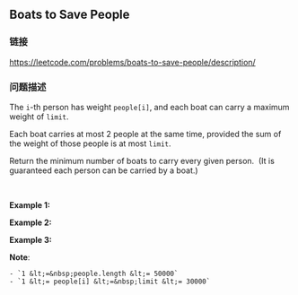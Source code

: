 ## Boats to Save People  
### 链接  
https://leetcode.com/problems/boats-to-save-people/description/  
### 问题描述
The `i`-th person has weight `people[i]`, and each boat can carry a maximum weight of `limit`.

Each boat carries at most 2 people at the same time, provided the sum of the&nbsp;weight of those people is at most `limit`.

Return the minimum number of boats to carry every given person.&nbsp; (It is guaranteed each person can be carried by a boat.)

&nbsp;

**Example 1:**

**Example 2:**

**Example 3:**

**Note**:

	- `1 &lt;=&nbsp;people.length &lt;= 50000`
	- `1 &lt;= people[i] &lt;=&nbsp;limit &lt;= 30000`
